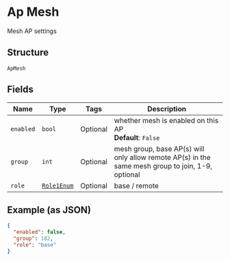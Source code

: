 
# Ap Mesh

Mesh AP settings

## Structure

`ApMesh`

## Fields

| Name | Type | Tags | Description |
|  --- | --- | --- | --- |
| `enabled` | `bool` | Optional | whether mesh is enabled on this AP<br>**Default**: `False` |
| `group` | `int` | Optional | mesh group, base AP(s) will only allow remote AP(s) in the same mesh group to join, 1-9, optional |
| `role` | [`Role1Enum`](../../doc/models/role-1-enum.md) | Optional | base / remote |

## Example (as JSON)

```json
{
  "enabled": false,
  "group": 182,
  "role": "base"
}
```

